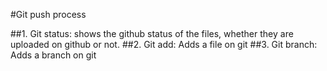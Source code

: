 #Git push process

##1. Git status: shows the github status of the files, whether they are uploaded on github or not. 
##2. Git add: Adds a file on git
##3. Git branch: Adds a branch on git 
